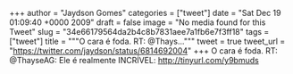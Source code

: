 
+++
author = "Jaydson Gomes"
categories = ["tweet"]
date = "Sat Dec 19 01:09:40 +0000 2009"
draft = false
image = "No media found for this Tweet"
slug = "34e66179564da2b4c8b7831aee7a1fb6e7f3ff18"
tags = ["tweet"]
title = """O cara é foda. RT: @Thays..."""
tweet = true
tweet_url = "https://twitter.com/jaydson/status/6814692004"
+++
O cara é foda. RT: @ThayseAG: Ele é realmente INCRÍVEL: http://tinyurl.com/y9bmuds
